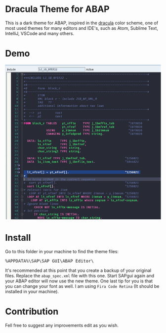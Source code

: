 # Dracula Theme for ABAP
This is a dark theme for ABAP, inspired in the [dracula](https://draculatheme.com/) color scheme, one of most used themes for many editors and IDE's, such as Atom, Sublime Text, IntelliJ, VSCode and many others.

# Demo
![demo image](./demo.png)
# Install
Go to this folder in your machine to find the theme files:

<pre>%APPDATA%\SAP\SAP GUI\ABAP Editor\</pre>

It's recommended at this point that you create a backup of your original files.
Replace the `abap_spec.xml` file with this one.  Start SAPgui again and your ABAP editor will now use the new theme.
One last tip for you is that you can change your font as well. I am using `Fira Code Retina` (It should be installed in your machine).
# Contribution
Fell free to suggest any improvements edit as you wish.
